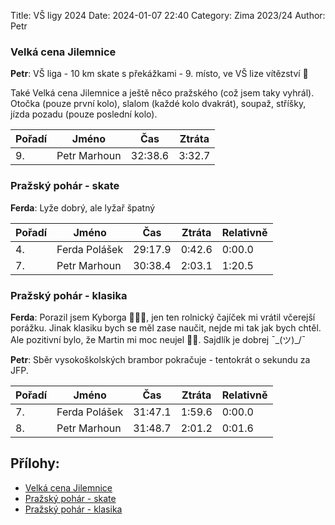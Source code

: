Title: VŠ ligy 2024
Date: 2024-01-07 22:40
Category: Zima 2023/24
Author: Petr

### Velká cena Jilemnice

**Petr**: VŠ liga - 10 km skate s překážkami - 9. místo, ve VŠ lize vítězství 💪

Také Velká cena Jilemnice a ještě něco pražského (což jsem taky vyhrál). Otočka (pouze první kolo), slalom (každé kolo dvakrát), soupaž, stříšky, jízda pozadu (pouze poslední kolo).

| Pořadí | Jméno        | Čas     | Ztráta |
|--------|--------------|---------|--------|
| 9.     | Petr Marhoun | 32:38.6 | 3:32.7 |

### Pražský pohár - skate

**Ferda**: Lyže dobrý, ale lyžař špatný

| Pořadí | Jméno         | Čas     | Ztráta | Relativně |
|--------|---------------|---------|--------|-----------|
| 4.     | Ferda Polášek | 29:17.9 | 0:42.6 | 0:00.0    |
| 7.     | Petr Marhoun  | 30:38.4 | 2:03.1 | 1:20.5    |

### Pražský pohár - klasika

**Ferda**: Porazil jsem Kyborga 💪💪💪, jen ten rolnický čajíček mi vrátil včerejší porážku. Jinak klasiku bych se měl zase naučit, nejde mi tak jak bych chtěl. Ale pozitivní bylo, že Martin mi moc neujel 💪💪. Sajdlík je dobrej ¯\_(ツ)_/¯

**Petr**: Sběr vysokoškolských brambor pokračuje - tentokrát o sekundu za JFP.

| Pořadí | Jméno        | Čas      | Ztráta | Relativně |
|--------|--------------|----------|--------|-----------|
| 7.     | Ferda Polášek | 31:47.1 | 1:59.6 | 0:00.0    |
| 8.     | Petr Marhoun  | 31:48.7 | 2:01.2 | 0:01.6    |

Přílohy:
--------

- [Velká cena Jilemnice]({static}/static/zima-2023-24/velka-cena-jilemnice.pdf)
- [Pražský pohár - skate]({static}/static/zima-2023-24/prazsky-pohar-skate.pdf)
- [Pražský pohár - klasika]({static}/static/zima-2023-24/prazsky-pohar-klasika.pdf)
